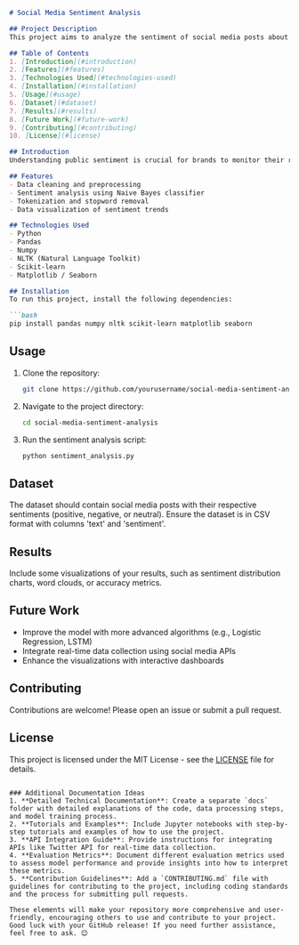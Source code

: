 
```markdown
# Social Media Sentiment Analysis

## Project Description
This project aims to analyze the sentiment of social media posts about a particular brand or topic using Natural Language Processing (NLP) techniques. The analysis provides insights into public perception and sentiment trends.

## Table of Contents
1. [Introduction](#introduction)
2. [Features](#features)
3. [Technologies Used](#technologies-used)
4. [Installation](#installation)
5. [Usage](#usage)
6. [Dataset](#dataset)
7. [Results](#results)
8. [Future Work](#future-work)
9. [Contributing](#contributing)
10. [License](#license)

## Introduction
Understanding public sentiment is crucial for brands to monitor their reputation and customer satisfaction. This project leverages NLP and machine learning to classify social media posts into positive, negative, or neutral sentiments.

## Features
- Data cleaning and preprocessing
- Sentiment analysis using Naive Bayes classifier
- Tokenization and stopword removal
- Data visualization of sentiment trends

## Technologies Used
- Python
- Pandas
- Numpy
- NLTK (Natural Language Toolkit)
- Scikit-learn
- Matplotlib / Seaborn

## Installation
To run this project, install the following dependencies:

```bash
pip install pandas numpy nltk scikit-learn matplotlib seaborn
```

## Usage
1. Clone the repository:
    ```bash
    git clone https://github.com/yourusername/social-media-sentiment-analysis.git
    ```

2. Navigate to the project directory:
    ```bash
    cd social-media-sentiment-analysis
    ```

3. Run the sentiment analysis script:
    ```bash
    python sentiment_analysis.py
    ```

## Dataset
The dataset should contain social media posts with their respective sentiments (positive, negative, or neutral). Ensure the dataset is in CSV format with columns 'text' and 'sentiment'.

## Results
Include some visualizations of your results, such as sentiment distribution charts, word clouds, or accuracy metrics.

## Future Work
- Improve the model with more advanced algorithms (e.g., Logistic Regression, LSTM)
- Integrate real-time data collection using social media APIs
- Enhance the visualizations with interactive dashboards

## Contributing
Contributions are welcome! Please open an issue or submit a pull request.

## License
This project is licensed under the MIT License - see the [LICENSE](LICENSE) file for details.
```

### Additional Documentation Ideas
1. **Detailed Technical Documentation**: Create a separate `docs` folder with detailed explanations of the code, data processing steps, and model training process.
2. **Tutorials and Examples**: Include Jupyter notebooks with step-by-step tutorials and examples of how to use the project.
3. **API Integration Guide**: Provide instructions for integrating APIs like Twitter API for real-time data collection.
4. **Evaluation Metrics**: Document different evaluation metrics used to assess model performance and provide insights into how to interpret these metrics.
5. **Contribution Guidelines**: Add a `CONTRIBUTING.md` file with guidelines for contributing to the project, including coding standards and the process for submitting pull requests.

These elements will make your repository more comprehensive and user-friendly, encouraging others to use and contribute to your project. Good luck with your GitHub release! If you need further assistance, feel free to ask. 😊
